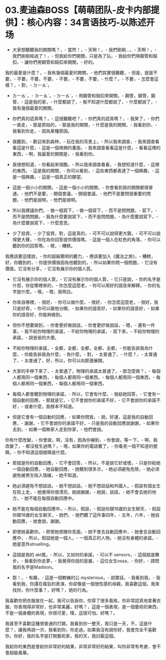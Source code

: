 # 03.麦迪森BOSS【萌萌团队-皮卡内部提供】：核心内容：34言语技巧-以陈述开场

- 大家想聽聽我的開關嗎？，- 當然！，- 天啊！，- 我們剛剛…，- 天啊！，- 我們剛剛經過了！，- 但我給你們開關，只是為了玩，- 我給你們用鋼管和鈕扣，- 讓你們用鋼管和鈕扣來開關，- 好的。

我的最愛是什麼？，- 我有幾個最愛的開關，- 他們其實很難聽，- 但是，就是不要，- 不要，不要，不要，- 不要，- 不要，不要，- 什麼？，- 不要，- 怎麼會這樣？，- 對，- ㄉㄧㄠˋ。

- ㄉㄧㄠˋ，- ㄉㄧㄠˋ，- ㄉㄧㄠˋ，- 用鋼管和鈕扣來開關，- 鋼管，鋼管，鋼管，- 這是我的家，- 什麼都說了，- 我不知道什麼都說了，- 什麼都說了，- 我有幾個最愛的開關。

- 你們真的認真嗎？，- 這很難聽吧？，- 你們真的認真嗎？，- 我笑了，- 你們一直走，- 那是原始的，- 那是我的開關，- 什麼是我的開關，- 我看到你，- 我看到你走，- 因為某種原因。

- 我聽到，- 歡迎來到森林，- 玩在我的背景上，- 所以我來調查，- 我來調查看看這是什麼，- 這是一個視頻的畫面，- 我來調查看看這是什麼，- 看看這裡的東西，- 啊，我最愛的開關是，- 我看到你。

- 我很想知道，- 你看起來很酷，- 所以我來調查看看，- 我想知道什麼，- 這裡的東西，- 這是我的開關，- 你可以看到，- 這些東西都表達了一個興趣，- 這是一個興趣，- 這是一個真正的願望。

- 這是一個小小的開關，- 這是一個小小的開關，- 你會看到我的開關都很普通，- 他們不是要，- 開個會議，- 開個會議，- 他們不是要問很重要的問題，- 他們是說明，- 他們是說明。

- 所以我建議你們，- 做一個寫下，- 做一個寫下，- 而不是問問題，- 寫下，- 而不是問問題，- 我為什麼要說寫下，- 而不是問問題，- 為什麼要說寫下，- 為什麼要說寫下，- 什麼意思。

- 少了投資，- 少了投資，對，這是真的，- 可不可以說得更大聲，- 可不可以說得更大聲，- 你在為你回答提供價值嗎，- 這是一個人在紅色的角落，- 你可以聽到你的回答嗎，- 嗯，- 糟糕。

我應該要這樣說，- 你的超級聰明的聽力，- 應該要加入《魔法之旅》，- 糟糕，好，你聽到的，- 你提供價值因為他聽到的，- 所以如果你問一個問題，- 它沒有價值，它沒有分享，- 它沒有展示你的個人質。

- 它沒有展示你的個人質，- 它沒有展示你的個人質，- 它只是說，- 你的名字是什麼，你從哪裡來的，- 你怎麼這麼老，- 你可以用好的語音來解釋，- 你的名字是什麼，- 哦，- 嗯，我明白。

- 你來自哪裡，- 很好，- 你可以做什麼，- 很好，- 你怎麼這麼老，- 很好，我只是好奇，- 你可以跟他分開，- 如果你的語音好，- 如果你的語音好，- 如果你的語音好，你能夠做到。

- 但你不想要做到，- 你會更好做說話，- 你會更好做說話，- 嗯，- 還有一件事，- 我不給你物理的承諾，- 不給你物理的承諾，- 寫下來，- 不給你物理的承諾，- 說爸爸的大便。

- 不給你物理的承諾，- 全都，全都，全都，全都，全都，- 你能告訴我為什麼，- 你能告訴我為什麼，- 為什麼，- 對，- 太普通了，- 什麼？，- 太普通了，- 太普通了，好，所以，你可以向那邊展開。

- 大家的手伸下來了，- 太普通了，物理的承諾太普通了，- 那怎麼做？，- 每個人都用同一個東西，- 每個人都用同一個東西，- 每個人都用同一個東西，- 每個人都用同一個東西，- 每個人都用同一個東西。

- 每個人都會聽到物理的承諾，- 所以，它會有什麼，- 我給她回答，- 它會有一個自動的回應，- 那就是它，- 它不會說你的承諾不好，- 它不會說你的承諾不好，- 或者什麼，我根本不知道。

- 但是它會有一個自動的回應，- 如果你問我，- 說，好運，這是我的自動回應，- 謝謝，- 它不會說你的承諾不好，- 只是我的自動回應說謝謝，- 如果你去到，- 如果一個無家人走到你家，- 他們會說。

你有什麼改變，- 你會說，啊，沒有，因為你嚇到，- 你會說，等一下，- 啊，我改變了，- 都沒發生過嗎？，- 嗯，如果你的電話響了，- 你看見一個不知道的號碼，- 你不知道這個號碼是什麼。

- 那就是你的自動回應，- 它不會回答，- 所以，不是說它好或壞，- 只是你給她一個自動回應，- 她自動回應，- 她聽到很多次，- 她必須避免危險，- 她必須避免被男生陷入情緒，- 她不知道。

- 她必須避免不想談話，- 她不想談話，- 她不想談話和外國人，- 假設有個女生在街上走，- 她覺得你很漂亮，她說謝謝，- 她說，談話，- 她不會去她的地方，- 她不能在每個自動回應中。

- 她不能在每個自動回應中，- 所以，假設，- 假設你跟18歲的女生聊天，- 假設你跟18歲的女生聊天，- 她們，- 她們聽了這件事四年，- 五年，六年，- 她自動回應，- 她會說，謝謝。

- 即使她喜歡你，- 即使她想跟你見面，- 她不會去自動回應中，- 她會去自動回應中，- 所以，假設她是一個人，- 一個真正的人物，- 她沒有身體的承諾，- 她是意外struelling。

- 這個是我的 akt尾，- 所以，又如何的承諾，- 可以不 sensors，- 這個就是舞步，- 我看到你走夢，- 我覺得你說的是誰，- 這位女生ossa，- 你好，- 請問我的名字是Madison。

- 那！，- 有趣，- 這是一個教練的公 mysterious，- 說實話，- 我看到我，- 我看到我，你還在瘋狂的表演，你卻像是一個很性感的母親，我喜歡這個，我來找你，你什麼事？，好嗎？，她的行為。

我喜歡你把衣服放在一起，我可以告訴你，你穿了很多風格，你非常認真地拿著衣服，你表現得非常好，也非常美麗，好嗎？，這是一個表現，是一個藝術的東西，不是一個身體的表現，你很可愛，噗，這很可怕，好嗎？。

我甚至不喜歡這種很普通的打開，我看到你一整天，我只是一天，不，這是什麼？，讓我再說一次，我看到你，你走過，如果我沒有說你好，我會完全不喜歡你，你好，我的名字是打開藝術家，我的天，我討厭這個。

我給你的東西是會給你非常好的結果，非常非常好的結果，叫你非常有考慮，會不會超級風華。